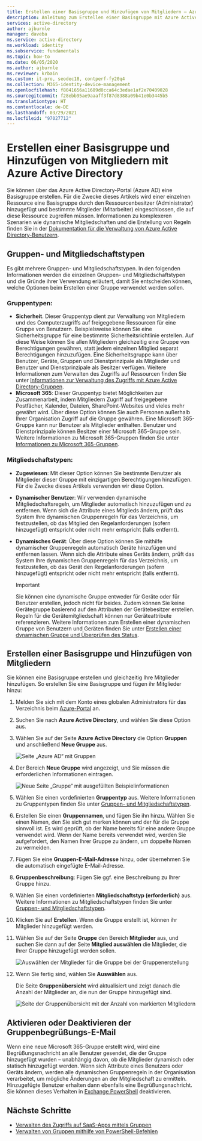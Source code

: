 ```yaml
---
title: Erstellen einer Basisgruppe und Hinzufügen von Mitgliedern – Azure Active Directory | Microsoft-Dokumentation
description: Anleitung zum Erstellen einer Basisgruppe mit Azure Active Directory
services: active-directory
author: ajburnle
manager: daveba
ms.service: active-directory
ms.workload: identity
ms.subservice: fundamentals
ms.topic: how-to
ms.date: 06/05/2020
ms.author: ajburnle
ms.reviewer: krbain
ms.custom: it-pro, seodec18, contperf-fy20q4
ms.collection: M365-identity-device-management
ms.openlocfilehash: f8041656a11689d0cca64c3edae1af2e70409028
ms.sourcegitcommit: f28ebb95ae9aaaff3f87d8388a09b41e0b3445b5
ms.translationtype: HT
ms.contentlocale: de-DE
ms.lasthandoff: 03/29/2021
ms.locfileid: "97027712"
---
```

# <a name="create-a-basic-group-and-add-members-using-azure-active-directory"></a>Erstellen einer Basisgruppe und Hinzufügen von Mitgliedern mit Azure Active Directory
Sie können über das Azure Active Directory-Portal (Azure AD) eine Basisgruppe erstellen. Für die Zwecke dieses Artikels wird einer einzelnen Ressource eine Basisgruppe durch den Ressourcenbesitzer (Administrator) hinzugefügt und bestimmte Mitglieder (Mitarbeiter) eingeschlossen, die auf diese Ressource zugreifen müssen. Informationen zu komplexeren Szenarien wie dynamische Mitgliedschaften und die Erstellung von Regeln finden Sie in der [Dokumentation für die Verwaltung von Azure Active Directory-Benutzern](../enterprise-users/index.yml).

## <a name="group-and-membership-types"></a>Gruppen- und Mitgliedschaftstypen
Es gibt mehrere Gruppen- und Mitgliedschaftstypen. In den folgenden Informationen werden die einzelnen Gruppen- und Mitgliedschaftstypen und die Gründe ihrer Verwendung erläutert, damit Sie entscheiden können, welche Optionen beim Erstellen einer Gruppe verwendet werden sollen.

### <a name="group-types"></a>Gruppentypen:
- **Sicherheit**. Dieser Gruppentyp dient zur Verwaltung von Mitgliedern und des Computerzugriffs auf freigegebene Ressourcen für eine Gruppe von Benutzern. Beispielsweise können Sie eine Sicherheitsgruppe für eine bestimmte Sicherheitsrichtlinie erstellen. Auf diese Weise können Sie allen Mitgliedern gleichzeitig eine Gruppe von Berechtigungen gewähren, statt jedem einzelnen Mitglied separat Berechtigungen hinzuzufügen. Eine Sicherheitsgruppe kann über Benutzer, Geräte, Gruppen und Dienstprinzipale als Mitglieder und Benutzer und Dienstprinzipale als Besitzer verfügen. Weitere Informationen zum Verwalten des Zugriffs auf Ressourcen finden Sie unter [Informationen zur Verwaltung des Zugriffs mit Azure Active Directory-Gruppen](active-directory-manage-groups.md).
- **Microsoft 365**: Dieser Gruppentyp bietet Möglichkeiten zur Zusammenarbeit, indem Mitgliedern Zugriff auf freigegebene Postfächer, Kalender, Dateien, SharePoint-Websites und vieles mehr gewährt wird. Über diese Option können Sie auch Personen außerhalb Ihrer Organisation Zugriff auf die Gruppe gewähren. Eine Microsoft 365-Gruppe kann nur Benutzer als Mitglieder enthalten. Benutzer und Dienstprinzipale können Besitzer einer Microsoft 365-Gruppe sein. Weitere Informationen zu Microsoft 365-Gruppen finden Sie unter [Informationen zu Microsoft 365-Gruppen](https://support.office.com/article/learn-about-office-365-groups-b565caa1-5c40-40ef-9915-60fdb2d97fa2).

### <a name="membership-types"></a>Mitgliedschaftstypen:
- **Zugewiesen**: Mit dieser Option können Sie bestimmte Benutzer als Mitglieder dieser Gruppe mit einzigartigen Berechtigungen hinzufügen. Für die Zwecke dieses Artikels verwenden wir diese Option.
- **Dynamischer Benutzer**: Wir verwenden dynamische Mitgliedschaftsregeln, um Mitglieder automatisch hinzuzufügen und zu entfernen. Wenn sich die Attribute eines Mitglieds ändern, prüft das System Ihre dynamischen Gruppenregeln für das Verzeichnis, um festzustellen, ob das Mitglied den Regelanforderungen (sofern hinzugefügt) entspricht oder nicht mehr entspricht (falls entfernt).
- **Dynamisches Gerät**: Über diese Option können Sie mithilfe dynamischer Gruppenregeln automatisch Geräte hinzufügen und entfernen lassen. Wenn sich die Attribute eines Geräts ändern, prüft das System Ihre dynamischen Gruppenregeln für das Verzeichnis, um festzustellen, ob das Gerät den Regelanforderungen (sofern hinzugefügt) entspricht oder nicht mehr entspricht (falls entfernt).

    > [!IMPORTANT]
    > Sie können eine dynamische Gruppe entweder für Geräte oder für Benutzer erstellen, jedoch nicht für beides. Zudem können Sie keine Gerätegruppe basierend auf den Attributen der Gerätebesitzer erstellen. Regeln für die Gerätemitgliedschaft können nur Geräteattribute referenzieren. Weitere Informationen zum Erstellen einer dynamischen Gruppe von Benutzern und Geräten finden Sie unter [Erstellen einer dynamischen Gruppe und Überprüfen des Status](../enterprise-users/groups-create-rule.md).

## <a name="create-a-basic-group-and-add-members"></a>Erstellen einer Basisgruppe und Hinzufügen von Mitgliedern
Sie können eine Basisgruppe erstellen und gleichzeitig Ihre Mitglieder hinzufügen. So erstellen Sie eine Basisgruppe und fügen ihr Mitglieder hinzu:

1. Melden Sie sich mit dem Konto eines globalen Administrators für das Verzeichnis beim [Azure-Portal](https://portal.azure.com) an.

1. Suchen Sie nach **Azure Active Directory**, und wählen Sie diese Option aus.

1. Wählen Sie auf der Seite **Azure Active Directory** die Option **Gruppen** und anschließend **Neue Gruppe** aus.

    ![Seite „Azure AD“ mit Gruppen](media/active-directory-groups-create-azure-portal/group-full-screen.png)

1. Der Bereich **Neue Gruppe** wird angezeigt, und Sie müssen die erforderlichen Informationen eintragen.

    ![Neue Seite „Gruppe“ mit ausgefüllten Beispielinformationen](media/active-directory-groups-create-azure-portal/new-group-blade.png)

1. Wählen Sie einen vordefinierten **Gruppentyp** aus. Weitere Informationen zu Gruppentypen finden Sie unter [Gruppen- und Mitgliedschaftstypen](#group-types).

1. Erstellen Sie einen **Gruppennamen**, und fügen Sie ihn hinzu. Wählen Sie einen Namen, den Sie sich gut merken können und der für die Gruppe sinnvoll ist. Es wird geprüft, ob der Name bereits für eine andere Gruppe verwendet wird. Wenn der Name bereits verwendet wird, werden Sie aufgefordert, den Namen Ihrer Gruppe zu ändern, um doppelte Namen zu vermeiden.

1. Fügen Sie eine **Gruppen-E-Mail-Adresse** hinzu, oder übernehmen Sie die automatisch eingefügte E-Mail-Adresse.

1. **Gruppenbeschreibung**: Fügen Sie ggf. eine Beschreibung zu Ihrer Gruppe hinzu.

1. Wählen Sie einen vordefinierten **Mitgliedschaftstyp (erforderlich)** aus. Weitere Informationen zu Mitgliedschaftstypen finden Sie unter [Gruppen- und Mitgliedschaftstypen](#membership-types).

1. Klicken Sie auf **Erstellen**. Wenn die Gruppe erstellt ist, können ihr Mitglieder hinzugefügt werden.

1. Wählen Sie auf der Seite **Gruppe** den Bereich **Mitglieder** aus, und suchen Sie dann auf der Seite **Mitglied auswählen** die Mitglieder, die Ihrer Gruppe hinzugefügt werden sollen.

    ![Auswählen der Mitglieder für die Gruppe bei der Gruppenerstellung](media/active-directory-groups-create-azure-portal/select-members-create-group.png)

1. Wenn Sie fertig sind, wählen Sie **Auswählen** aus.

    Die Seite **Gruppenübersicht** wird aktualisiert und zeigt danach die Anzahl der Mitglieder an, die nun der Gruppe hinzugefügt sind.

    ![Seite der Gruppenübersicht mit der Anzahl von markierten Mitgliedern](media/active-directory-groups-create-azure-portal/group-overview-blade-number-highlight.png)

## <a name="turn-on-or-off-group-welcome-email"></a>Aktivieren oder Deaktivieren der Gruppenbegrüßungs-E-Mail

Wenn eine neue Microsoft 365-Gruppe erstellt wird, wird eine Begrüßungsnachricht an alle Benutzer gesendet, die der Gruppe hinzugefügt wurden – unabhängig davon, ob die Mitglieder dynamisch oder statisch hinzugefügt werden. Wenn sich Attribute eines Benutzers oder Geräts ändern, werden alle dynamischen Gruppenregeln in der Organisation verarbeitet, um mögliche Änderungen an der Mitgliedschaft zu ermitteln. Hinzugefügte Benutzer erhalten dann ebenfalls eine Begrüßungsnachricht. Sie können dieses Verhalten in [Exchange PowerShell](/powershell/module/exchange/users-and-groups/Set-UnifiedGroup) deaktivieren. 

## <a name="next-steps"></a>Nächste Schritte

- [Verwalten des Zugriffs auf SaaS-Apps mittels Gruppen](../enterprise-users/groups-saasapps.md)
- [Verwalten von Gruppen mithilfe von PowerShell-Befehlen](../enterprise-users/groups-settings-v2-cmdlets.md)
